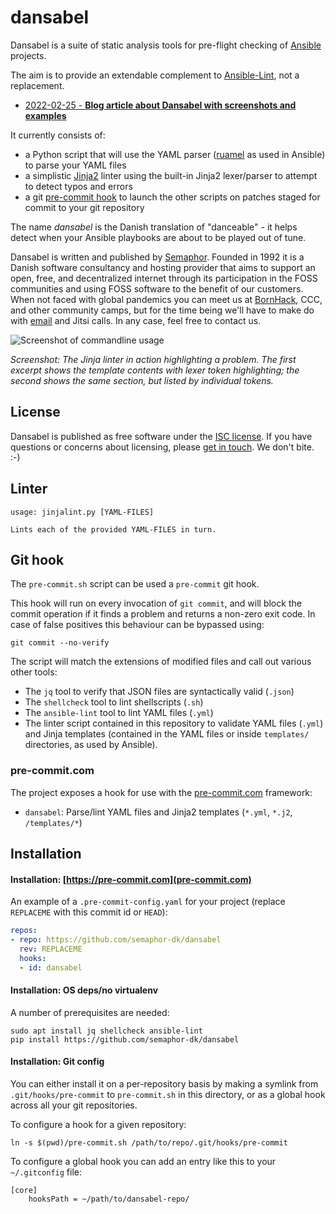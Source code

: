 # dansabel

Dansabel is a suite of static analysis tools for pre-flight checking of [Ansible](https://www.ansible.com) projects.

The aim is to provide an extendable complement to [Ansible-Lint](https://ansible-lint.readthedocs.io/en/latest/), not a replacement.

- [2022-02-25 - **Blog article about Dansabel with screenshots and examples**](https://blog.semaphor.dk/20220225T1408)

It currently consists of:
- a Python script that will use the YAML parser ([ruamel](https://pypi.org/project/ruamel.yaml/) as used in Ansible) to parse your YAML files
- a simplistic [Jinja2](https://en.wikipedia.org/wiki/Jinja_(template_engine)) linter using the built-in Jinja2 lexer/parser to attempt to detect typos and errors
- a git [pre-commit hook](https://githooks.com/) to launch the other scripts on patches staged for commit to your git repository

The name *dansabel* is the Danish translation of "danceable" - it helps detect when your Ansible playbooks are about to be played out of tune.

Dansabel is written and published by [Semaphor](https://www.semaphor.dk). Founded in 1992 it is a Danish software consultancy and hosting provider that aims to support an open, free, and decentralized internet through its participation in the FOSS communities and using FOSS software to the benefit of our customers. When not faced with global pandemics you can meet us at [BornHack](https://bornhack.dk), CCC, and other community camps, but for the time being we'll have to make do with [email](mailto:info@semaphor.dk) and Jitsi calls. In any case, feel free to contact us.

![Screenshot of commandline usage](https://user-images.githubusercontent.com/69192941/105885543-8ce93d00-6009-11eb-9b4e-4cdfc8080dfc.png)

*Screenshot: The Jinja linter in action highlighting a problem. The first excerpt shows the template contents with lexer token highlighting; the second shows the same section, but listed by individual tokens.*

## License

Dansabel is published as free software under the [ISC license](https://en.wikipedia.org/wiki/ISC_license). If you have questions or concerns about licensing, please [get in touch](mailto:info@semaphor.dk). We don't bite. :-)

## Linter

```
usage: jinjalint.py [YAML-FILES]

Lints each of the provided YAML-FILES in turn.
```

## Git hook

The `pre-commit.sh` script can be used a `pre-commit` git hook.

This hook will run on every invocation of `git commit`, and will block the commit operation if it finds a problem and returns a non-zero exit code.
In case of false positives this behaviour can be bypassed using:
```shell
git commit --no-verify
```

The script will match the extensions of modified files and call out various other tools:
- The `jq` tool to verify that JSON files are syntactically valid (`.json`)
- The `shellcheck` tool to lint shellscripts (`.sh`)
- The `ansible-lint` tool to lint YAML files (`.yml`)
- The linter script contained in this repository to validate YAML files (`.yml`) and Jinja templates (contained in the YAML files or inside `templates/` directories, as used by Ansible).

### pre-commit.com

The project exposes a hook for use with the [pre-commit.com](https://pre-commit.com/) framework:
- `dansabel`: Parse/lint YAML files and Jinja2 templates (`*.yml`, `*.j2`, `/templates/*`)

## Installation

#### Installation: [https://pre-commit.com](pre-commit.com)

An example of a `.pre-commit-config.yaml` for your project (replace `REPLACEME` with this commit id or `HEAD`):
```yaml
repos:
- repo: https://github.com/semaphor-dk/dansabel
  rev: REPLACEME
  hooks:
  - id: dansabel
```

#### Installation: OS deps/no virtualenv

A number of prerequisites are needed:
```shell
sudo apt install jq shellcheck ansible-lint
pip install https://github.com/semaphor-dk/dansabel
```

#### Installation: Git config
You can either install it on a per-repository basis by making a symlink from `.git/hooks/pre-commit` to `pre-commit.sh` in this directory, or as a global hook across all your git repositories.

To configure a hook for a given repository:
```shell
ln -s $(pwd)/pre-commit.sh /path/to/repo/.git/hooks/pre-commit
```

To configure a global hook you can add an entry like this to your `~/.gitconfig` file:
```
[core]
    hooksPath = ~/path/to/dansabel-repo/
```
